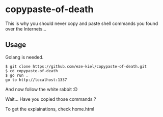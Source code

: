 # copypaste-of-death

This is why you should never copy and paste shell commands you found over the Internets...

## Usage

Golang is needed.

```
$ git clone https://github.com/eze-kiel/copypaste-of-death.git
$ cd copypaste-of-death
$ go run .
go to http://localhost:1337
```
And now follow the white rabbit :D

Wait... Have you copied those commands ?

To get the explainations, check home.html
